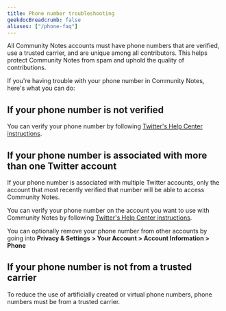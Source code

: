 ```yaml
---
title: Phone number troubleshooting
geekdocBreadcrumb: false
aliases: ["/phone-faq"]
---
```


All Community Notes accounts must have phone numbers that are verified, use a trusted carrier, and are unique among all contributors. This helps protect Community Notes from spam and uphold the quality of contributions.

If you're having trouble with your phone number in Community Notes, here's what you can do:

## If your phone number is not verified

You can verify your phone number by following [Twitter's Help Center instructions](https://help.twitter.com/en/managing-your-account/how-to-add-a-phone-number-to-your-account).

## If your phone number is associated with more than one Twitter account

If your phone number is associated with multiple Twitter accounts, only the account that most recently verified that number will be able to access Community Notes.

You can verify your phone number on the account you want to use with Community Notes by following [Twitter's Help Center instructions](https://help.twitter.com/en/managing-your-account/how-to-add-a-phone-number-to-your-account).

You can optionally remove your phone number from other accounts by going into **Privacy & Settings > Your Account > Account Information > Phone**

## If your phone number is not from a trusted carrier

To reduce the use of artificially created or virtual phone numbers, phone numbers must be from a trusted carrier.
